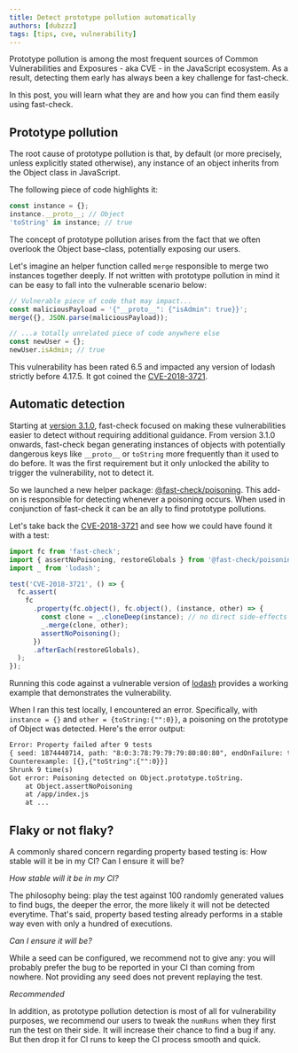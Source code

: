 ```yaml
---
title: Detect prototype pollution automatically
authors: [dubzzz]
tags: [tips, cve, vulnerability]
---
```


Prototype pollution is among the most frequent sources of Common Vulnerabilities and Exposures - aka CVE - in the JavaScript ecosystem. As a result, detecting them early has always been a key challenge for fast-check.

In this post, you will learn what they are and how you can find them easily using fast-check.

<!--truncate-->

## Prototype pollution

The root cause of prototype pollution is that, by default (or more precisely, unless explicitly stated otherwise), any instance of an object inherits from the Object class in JavaScript.

The following piece of code highlights it:

```ts
const instance = {};
instance.__proto__; // Object
'toString' in instance; // true
```

The concept of prototype pollution arises from the fact that we often overlook the Object base-class, potentially exposing our users.

Let's imagine an helper function called `merge` responsible to merge two instances together deeply. If not written with prototype pollution in mind it can be easy to fall into the vulnerable scenario below:

```js
// Vulnerable piece of code that may impact...
const maliciousPayload = '{"__proto__": {"isAdmin": true}}';
merge({}, JSON.parse(maliciousPayload));

// ...a totally unrelated piece of code anywhere else
const newUser = {};
newUser.isAdmin; // true
```

This vulnerability has been rated 6.5 and impacted any version of lodash strictly before 4.17.5. It got coined the [CVE-2018-3721](https://github.com/advisories/GHSA-fvqr-27wr-82fm).

## Automatic detection

Starting at [version 3.1.0](https://github.com/dubzzz/fast-check/blob/main/packages/fast-check/CHANGELOG.md#310), fast-check focused on making these vulnerabilities easier to detect without requiring additional guidance. From version 3.1.0 onwards, fast-check began generating instances of objects with potentially dangerous keys like `__proto__` or `toString` more frequently than it used to do before. It was the first requirement but it only unlocked the ability to trigger the vulnerability, not to detect it.

So we launched a new helper package: [@fast-check/poisoning](https://www.npmjs.com/package/@fast-check/poisoning). This add-on is responsible for detecting whenever a poisoning occurs. When used in conjunction of fast-check it can be an ally to find prototype pollutions.

Let's take back the [CVE-2018-3721](https://github.com/advisories/GHSA-fvqr-27wr-82fm) and see how we could have found it with a test:

```ts
import fc from 'fast-check';
import { assertNoPoisoning, restoreGlobals } from '@fast-check/poisoning';
import _ from 'lodash';

test('CVE-2018-3721', () => {
  fc.assert(
    fc
      .property(fc.object(), fc.object(), (instance, other) => {
        const clone = _.cloneDeep(instance); // no direct side-effects to instances coming out of fast-check
        _.merge(clone, other);
        assertNoPoisoning();
      })
      .afterEach(restoreGlobals),
  );
});
```

Running this code against a vulnerable version of [lodash](https://lodash.com/) provides a working example that demonstrates the vulnerability.

When I ran this test locally, I encountered an error. Specifically, with `instance = {}` and `other = {toString:{"":0}}`, a poisoning on the prototype of Object was detected. Here's the error output:

```txt
Error: Property failed after 9 tests
{ seed: 1874440714, path: "8:0:3:78:79:79:79:80:80:80", endOnFailure: true }
Counterexample: [{},{"toString":{"":0}}]
Shrunk 9 time(s)
Got error: Poisoning detected on Object.prototype.toString.
    at Object.assertNoPoisoning
    at /app/index.js
    at ...
```

## Flaky or not flaky?

A commonly shared concern regarding property based testing is: How stable will it be in my CI? Can I ensure it will be?

_How stable will it be in my CI?_

The philosophy being: play the test against 100 randomly generated values to find bugs, the deeper the error, the more likely it will not be detected everytime. That's said, property based testing already performs in a stable way even with only a hundred of executions.

_Can I ensure it will be?_

While a seed can be configured, we recommend not to give any: you will probably prefer the bug to be reported in your CI than coming from nowhere. Not providing any seed does not prevent replaying the test.

_Recommended_

In addition, as prototype pollution detection is most of all for vulnerability purposes, we recommend our users to tweak the `numRuns` when they first run the test on their side. It will increase their chance to find a bug if any. But then drop it for CI runs to keep the CI process smooth and quick.
